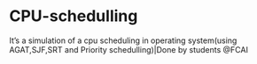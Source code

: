 # CPU-schedulling
It’s a simulation of a cpu scheduling in operating system(using AGAT,SJF,SRT and Priority schedulling)|Done by students @FCAI
